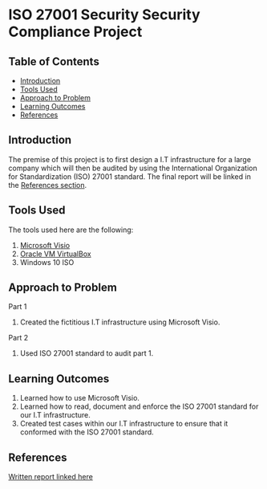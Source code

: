 # ISO 27001 Security Security Compliance Project

## Table of Contents

- [Introduction](#Introduction)
- [Tools Used](#Tools-Used)
- [Approach to Problem](#Approach-to-Problem)
- [Learning Outcomes](#Learning-Outcomes)
- [References](#References)

<h2 id="#Introduction">Introduction</h2>

The premise of this project is to first design a I.T infrastructure for a large company which will then be audited by using the International Organization for Standardization (ISO) 27001 standard. The final report will be linked in the [References section](#References).

<h2 id="#Tools-Used">Tools Used</h2>

The tools used here are the following:

1. [Microsoft Visio](https://www.microsoft.com/en-ca/microsoft-365/visio/flowchart-software)
2. [Oracle VM VirtualBox](https://www.virtualbox.org/)
3. Windows 10 ISO

<h2 id="#Approach-to-Problem">Approach to Problem</h2>

Part 1

1. Created the fictitious I.T infrastructure using Microsoft Visio.

Part 2

1. Used ISO 27001 standard to audit part 1.

<h2 id="#Learning-Outcomes">Learning Outcomes</h2>

1. Learned how to use Microsoft Visio.
2. Learned how to read, document and enforce the ISO 27001 standard for our I.T infrastructure.
3. Created test cases within our I.T infrastructure to ensure that it conformed with the ISO 27001 standard.

## References

[Written report linked here](https://github.com/JacYuan1/ISO-27001-Security-Security-Compliance-Project/blob/main/Report.pdf)
